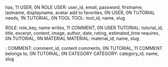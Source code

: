 has, 11 USER, 0N ROLE
USER: user_id, email, password, firstname, lastname, displayname, avatar
add to favorites, 0N USER, 0N TUTORIAL
needs, 1N TUTORIAL, 0N TOOL
TOOL: tool_id, name, slug

ROLE: role_key, name
writes, 11 COMMENT, 0N USER
TUTORIAL: tutorial_id, title, excerpt, content, image, author, date, rating, estimated_time
requires, 0N TUTORIAL, 0N MATERIAL
MATERIAL: material_id, name, slug

:
COMMENT: comment_id, content
comments, 0N TUTORIAL, 11 COMMENT
belongs to, 0N TUTORIAL, 0N CATEGORY
CATEGORY: category_id, name, slug